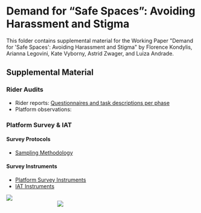 # Demand for “Safe Spaces”: Avoiding Harassment and Stigma
This folder contains supplemental material for the Working Paper "Demand for 'Safe Spaces': Avoiding Harassment and Stigma" by Florence Kondylis, Arianna Legovini, Kate Vyborny, Astrid Zwager, and Luiza Andrade.

## Supplemental Material

### Rider Audits

- Rider reports: [Questionnaires and task descriptions per phase](https://github.com/worldbank/rio-safe-space/blob/master/Supplemental%20Material/Rider%20audits/Questionnaire.md)
- Platform observations: 

### Platform Survey & IAT

#### Survey Protocols
- [Sampling Methodology](https://github.com/worldbank/rio-safe-space/blob/master/Supplemental%20Material/Platform%20survey/Survey%20protocols/Sampling%20methodology.md)

#### Survey Instruments
- [Platform Survey Instruments](https://github.com/worldbank/rio-safe-space/tree/master/Supplemental%20Material/Platform%20survey/Survey%20instruments/Platform%20suvey%20questionnaire)
- [IAT Instruments](https://github.com/worldbank/rio-safe-space/blob/master/Supplemental%20Material/Platform%20survey/Survey%20instruments/IAT%20Instrument.md)


<div class = "row">
  <div class = "column" style = "width:30%">
    <img src="https://github.com/worldbank/rio-safe-space/blob/master/img/wb.png" align = "left">
  </div>
  <div class = "column" style = "width:30%">
    <img src="https://github.com/worldbank/rio-safe-space/blob/master/img/i2i.png" align = "right">
  </div>
</div>
 




